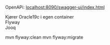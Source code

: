 OpenAPi:  <a href="localhost:8090/swagger-ui/index.html">localhost:8090/swagger-ui/index.html</a> <br>


Kjører Oracle19c i egen container<br>
Flyway<br>
Jooq<br>

mvn flyway:clean 
mvn flyway:migrate
 

